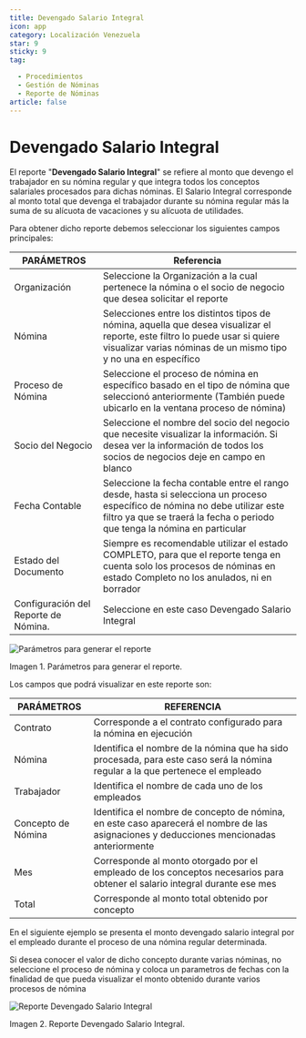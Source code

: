 ```yaml
---
title: Devengado Salario Integral
icon: app
category: Localización Venezuela
star: 9
sticky: 9
tag:

  - Procedimientos
  - Gestión de Nóminas
  - Reporte de Nóminas
article: false
---
```


**Devengado Salario Integral**
==============================

El reporte "**Devengado Salario Integral**" se refiere al monto que devengo el trabajador en su nómina regular y que integra todos los conceptos salariales procesados para dichas nóminas. El Salario Integral corresponde al monto total que devenga el trabajador durante su nómina regular más la suma de su  alícuota de vacaciones y su alícuota de utilidades.

Para obtener dicho reporte debemos seleccionar los siguientes campos principales:

|      **PARÁMETROS**             |                       **Referencia**                        |
|---------------------------------|-------------------------------------------------------------|
| Organización                    | Seleccione la Organización a la cual pertenece la nómina o el socio de negocio que desea solicitar el reporte          |
| Nómina                          | Selecciones entre los distintos tipos de nómina, aquella que desea visualizar el reporte, este filtro lo puede usar si quiere visualizar varias nóminas de un mismo tipo y no una en específico                                               |
| Proceso de Nómina               | Seleccione el proceso de nómina en específico basado en el tipo de nómina que seleccionó anteriormente (También puede ubicarlo en la ventana proceso de nómina)                   |
| Socio del Negocio               | Seleccione el nombre del socio del negocio que necesite visualizar la información. Si desea ver la información de todos los socios de negocios deje en campo en blanco        |
| Fecha Contable                  | Seleccione la fecha contable entre el rango desde, hasta si selecciona un proceso específico de nómina no debe utilizar este filtro ya que se traerá la fecha o periodo que tenga la nómina en particular                   |
| Estado del Documento            | Siempre es recomendable utilizar el estado COMPLETO, para que el reporte tenga en cuenta solo los procesos de nóminas en estado Completo no los anulados, ni en borrador          |
| Configuración del Reporte de Nómina.                         | Seleccione en este caso Devengado Salario Integral                                                             |


![Parámetros para generar el reporte](/assets/img/docs/lve/procedures/payroll/payroll-report/resources/integralsalaryreportparameters.png)

Imagen 1. Parámetros para generar el reporte.

Los campos que podrá visualizar en este reporte son:

|          **PARÁMETROS**                       |             **REFERENCIA**                    |
|-----------------------------------------------|-----------------------------------------------|
|  Contrato                                     | Corresponde a el contrato configurado para la nómina en ejecución                           |
|  Nómina                                       | Identifica el nombre de la nómina que ha sido procesada, para este caso será la nómina regular a la que pertenece el empleado        |
|  Trabajador                                   | Identifica el nombre de cada uno de los empleados                                     |
|  Concepto de Nómina                           | Identifica el nombre de concepto de nómina, en este caso aparecerá el nombre de las asignaciones y deducciones mencionadas anteriormente                                 |
|  Mes                                          | Corresponde al monto otorgado por el empleado de los conceptos necesarios para obtener el salario integral durante ese mes           |
|  Total                                        | Corresponde al monto total obtenido por concepto                                      |


En el siguiente ejemplo se presenta  el monto devengado salario integral  por el empleado durante el proceso de una nómina regular determinada.

Si desea conocer el valor de dicho concepto durante varias nóminas, no seleccione el proceso de nómina y coloca un parametros de fechas con la finalidad de que pueda visualizar el monto obtenido durante varios procesos de nómina

![Reporte Devengado Salario Integral](/assets/img/docs/lve/procedures/payroll/payroll-report/resources/integralsalary.png)

Imagen 2. Reporte Devengado Salario Integral.
